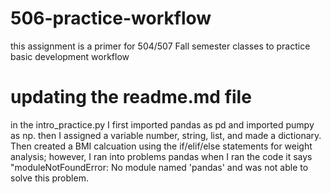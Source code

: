 # 506-practice-workflow
this assignment is a primer for 504/507 Fall semester classes to practice basic development workflow
# updating the readme.md file
in the intro_practice.py I first imported pandas as pd and imported pumpy as np. then I assigned a variable number, string, list, and made a dictionary. Then created a BMI calcuation using the if/elif/else statements for weight analysis; however, I ran into problems pandas when I ran the code it says "moduleNotFoundError: No module named 'pandas' and was not able to solve this problem. 
